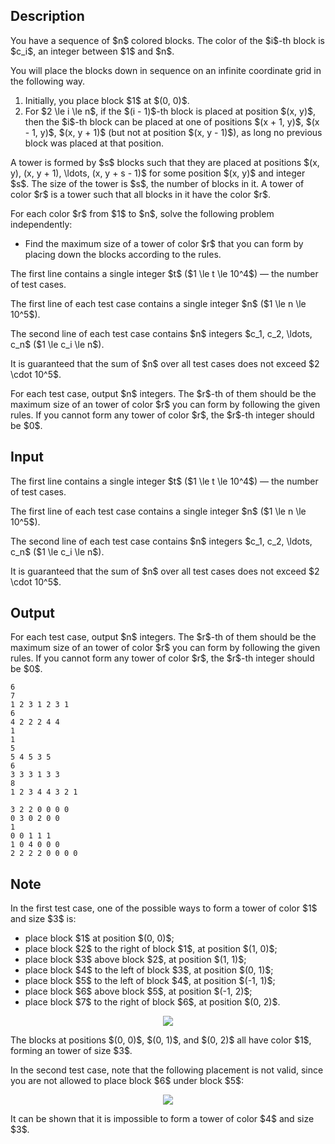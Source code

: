 ## Description

<div><p>You have a sequence of $n$ colored blocks. The color of the $i$-th block is $c_i$, an integer between $1$ and $n$.</p><p>You will place the blocks down in sequence on an infinite coordinate grid in the following way. </p><ol> <li> Initially, you place block $1$ at $(0, 0)$. </li><li> For $2 \le i \le n$, if the $(i - 1)$-th block is placed at position $(x, y)$, then the $i$-th block can be placed at one of positions $(x + 1, y)$, $(x - 1, y)$, $(x, y + 1)$ (<span class="tex-font-style-bf">but not at position $(x, y - 1)$</span>), as long no previous block was placed at that position. </li></ol><p>A <span class="tex-font-style-it">tower</span> is formed by $s$ blocks such that they are placed at positions $(x, y), (x, y + 1), \ldots, (x, y + s - 1)$ for some position $(x, y)$ and integer $s$. The <span class="tex-font-style-it">size</span> of the tower is $s$, the number of blocks in it. A <span class="tex-font-style-it">tower of color $r$</span> is a tower such that all blocks in it have the color $r$.</p><p>For each color $r$ from $1$ to $n$, solve the following problem <span class="tex-font-style-bf">independently</span>: </p><ul> <li> Find the maximum size of a tower of color $r$ that you can form by placing down the blocks according to the rules. </li></ul></div><div class="input-specification"><p>The first line contains a single integer $t$ ($1 \le t \le 10^4$)&nbsp;— the number of test cases. </p><p>The first line of each test case contains a single integer $n$ ($1 \le n \le 10^5$).</p><p>The second line of each test case contains $n$ integers $c_1, c_2, \ldots, c_n$ ($1 \le c_i \le n$).</p><p>It is guaranteed that the sum of $n$ over all test cases does not exceed $2 \cdot 10^5$.</p></div><div class="output-specification"><p>For each test case, output $n$ integers. The $r$-th of them should be the maximum size of an tower of color $r$ you can form by following the given rules. If you cannot form any tower of color $r$, the $r$-th integer should be $0$.</p></div>

## Input

<p>The first line contains a single integer $t$ ($1 \le t \le 10^4$)&nbsp;— the number of test cases. </p><p>The first line of each test case contains a single integer $n$ ($1 \le n \le 10^5$).</p><p>The second line of each test case contains $n$ integers $c_1, c_2, \ldots, c_n$ ($1 \le c_i \le n$).</p><p>It is guaranteed that the sum of $n$ over all test cases does not exceed $2 \cdot 10^5$.</p>

## Output

<p>For each test case, output $n$ integers. The $r$-th of them should be the maximum size of an tower of color $r$ you can form by following the given rules. If you cannot form any tower of color $r$, the $r$-th integer should be $0$.</p>





```input1|2,3,6,7,10,11
6
7
1 2 3 1 2 3 1
6
4 2 2 2 4 4
1
1
5
5 4 5 3 5
6
3 3 3 1 3 3
8
1 2 3 4 4 3 2 1
```




```output1
3 2 2 0 0 0 0 
0 3 0 2 0 0 
1 
0 0 1 1 1 
1 0 4 0 0 0 
2 2 2 2 0 0 0 0
```



## Note

<p>In the first test case, one of the possible ways to form a tower of color $1$ and size $3$ is: </p><ul> <li> place block $1$ at position $(0, 0)$; </li><li> place block $2$ to the right of block $1$, at position $(1, 0)$; </li><li> place block $3$ above block $2$, at position $(1, 1)$; </li><li> place block $4$ to the left of block $3$, at position $(0, 1)$; </li><li> place block $5$ to the left of block $4$, at position $(-1, 1)$; </li><li> place block $6$ above block $5$, at position $(-1, 2)$; </li><li> place block $7$ to the right of block $6$, at position $(0, 2)$. </li></ul><center> <img class="tex-graphics" src="file://n1fbw1jH.png" style="max-width: 100.0%;max-height: 100.0%;"> </center><p>The blocks at positions $(0, 0)$, $(0, 1)$, and $(0, 2)$ all have color $1$, forming an tower of size $3$.</p><p>In the second test case, note that the following placement is <span class="tex-font-style-bf">not valid</span>, since you are not allowed to place block $6$ under block $5$:</p><center> <img class="tex-graphics" src="file://6zeYR8vS.png" style="max-width: 100.0%;max-height: 100.0%;"> </center><p>It can be shown that it is impossible to form a tower of color $4$ and size $3$.</p>
